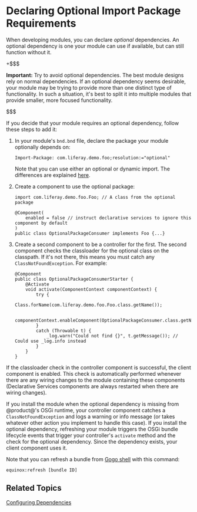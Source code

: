 # Declaring Optional Import Package Requirements [](id=declaring-optional-import-package-requirements)

When developing modules, you can declare *optional* dependencies. An optional
dependency is one your module can use if available, but can still function
without it. 

+$$$

**Important:** Try to avoid optional dependencies. The best module designs
rely on normal dependencies. If an optional dependency seems desirable, your
module may be trying to provide more than one distinct type of functionality.
In such a situation, it's best to split it into multiple modules that provide
smaller, more focused functionality. 

$$$

If you decide that your module requires an optional dependency, follow these 
steps to add it:

1.  In your module's `bnd.bnd` file, declare the package your module
    optionally depends on:

        Import-Package: com.liferay.demo.foo;resolution:="optional"

    Note that you can use either an optional or dynamic import. The differences 
    are explained 
    [here](https://osgi.org/specification/osgi.core/7.0.0/framework.module.html#i2548181). 

2.  Create a component to use the optional package: 

        import com.liferay.demo.foo.Foo; // A class from the optional package

        @Component(
            enabled = false // instruct declarative services to ignore this component by default
        )
        public class OptionalPackageConsumer implements Foo {...}

3.  Create a second component to be a controller for the first. The second
    component checks the classloader for the optional class on the classpath. If
    it's not there, this means you must catch any `ClassNotFoundException`. For
    example: 

        @Component
        public class OptionalPackageConsumerStarter {
            @Activate
            void activate(ComponentContext componentContext) {
                try {
                    Class.forName(com.liferay.demo.foo.Foo.class.getName());

                    componentContext.enableComponent(OptionalPackageConsumer.class.getName());
                }
                catch (Throwable t) {
                    _log.warn("Could not find {}", t.getMessage()); // Could use _log.info instead
                }
            }
        }

If the classloader check in the controller component is successful, the client 
component is enabled. This check is automatically performed whenever there are 
any wiring changes to the module containing these components (Declarative 
Services components are always restarted when there are wiring changes). 

If you install the module when the optional dependency is missing from
@product@'s OSGi runtime, your controller component catches
a `ClassNotFoundException` and logs a warning or info message (or takes whatever
other action you implement to handle this case). If you install the optional
dependency, refreshing your module triggers the OSGi bundle lifecycle events
that trigger your controller's `activate` method and the check for the optional
dependency. Since the dependency exists, your client component uses it. 

Note that you can refresh a bundle from
[Gogo shell](/develop/reference/-/knowledge_base/7-1/using-the-felix-gogo-shell)
with this command: 

    equinox:refresh [bundle ID] 

## Related Topics [](id=related-topics)

[Configuring Dependencies](/develop/tutorials/-/knowledge_base/7-1/configuring-dependencies)
